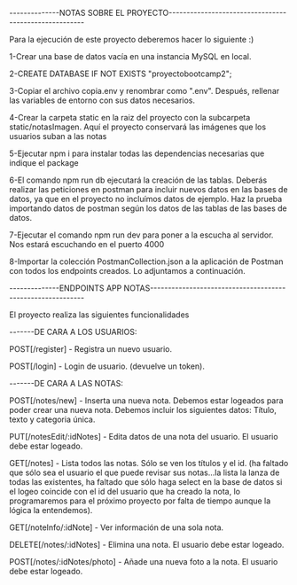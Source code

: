 --------------NOTAS SOBRE EL PROYECTO------------------------------------------------------

Para la ejecución de este proyecto deberemos hacer lo siguiente :)

1-Crear una base de datos vacía en una instancia MySQL en local.

2-CREATE DATABASE IF NOT EXISTS "proyectobootcamp2";

3-Copiar el archivo  copia.env y renombrar como ".env". Después, rellenar las variables de entorno con sus datos necesarios. 

4-Crear la carpeta static en la raiz del proyecto con la subcarpeta static/notasImagen. Aquí el proyecto conservará las imágenes que los usuarios suban a las notas

5-Ejecutar npm i para instalar todas las dependencias necesarias que indique el package

6-El comando npm run db ejecutará la creación de las tablas. Deberás realizar las peticiones en postman para incluir nuevos datos en las bases de datos, ya que en el proyecto no incluímos datos de ejemplo. Haz la prueba importando datos de postman según los datos de las tablas de las bases de datos.

7-Ejecutar el comando npm run dev para poner a la escucha al servidor. Nos estará escuchando en el puerto 4000

8-Importar la colección PostmanCollection.json a la aplicación de Postman con todos los endpoints creados. Lo adjuntamos a continuación.

--------------ENDPOINTS APP NOTAS-----------------------------------------------------------

El proyecto realiza las siguientes funcionalidades

-------DE CARA A LOS USUARIOS:

POST[/register] - Registra un nuevo usuario.

POST[/login] - Login de usuario. (devuelve un token).

-------DE CARA A LAS NOTAS:

POST[/notes/new] - Inserta una nueva nota. Debemos estar logeados para poder crear una nueva nota. Debemos incluir los siguientes datos: Título, texto y categoria única.

PUT[/notesEdit/:idNotes] - Edita datos de una nota del usuario. El usuario debe estar logeado.

GET[/notes] - Lista todos las notas. Sólo se ven los títulos y el id. (ha faltado que sólo sea el usuario el que puede revisar sus notas...la lista la lanza de todas las existentes, ha faltado que sólo haga select en la base de datos si el logeo coincide con el id del usuario que ha creado la nota, lo programaremos para el próximo proyecto por falta de tiempo aunque la lógica la entendemos).

GET[/noteInfo/:idNote] - Ver información de una sola nota.

DELETE[/notes/:idNotes] - Elimina una nota. El usuario debe estar logeado.

POST[/notes/:idNotes/photo] - Añade una nueva foto a la nota. El usuario debe estar logeado.
